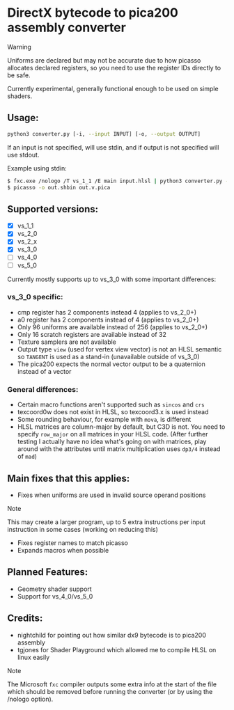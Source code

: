 # DirectX bytecode to pica200 assembly converter

> [!WARNING]
> Uniforms are declared but may not be accurate due to how picasso allocates declared registers, so you need to use the register IDs directly to be safe.

Currently experimental, generally functional enough to be used on simple shaders. 

## Usage:
```sh
python3 converter.py [-i, --input INPUT] [-o, --output OUTPUT]
```
If an input is not specified, will use stdin, and if output is not specified will use stdout.

Example using stdin:
```sh
$ fxc.exe /nologo /T vs_1_1 /E main input.hlsl | python3 converter.py -o out.v.pica
$ picasso -o out.shbin out.v.pica
```

## Supported versions:
- [X] vs\_1_1
- [X] vs\_2_0
- [X] vs\_2_x
- [X] vs\_3_0
- [ ] vs\_4_0
- [ ] vs\_5_0

Currently mostly supports up to vs_3_0 with some important differences:
### vs_3_0 specific:
- cmp register has 2 components instead 4 (applies to vs_2_0+)
- a0 register has 2 components instead of 4 (applies to vs_2_0+)
- Only 96 uniforms are available instead of 256 (applies to vs_2_0+)
- Only 16 scratch registers are available instead of 32
- Texture samplers are not available
- Output type `view` (used for vertex view vector) is not an HLSL semantic so `TANGENT` is used as a stand-in (unavailable outside of vs_3_0)
- The pica200 expects the normal vector output to be a quaternion instead of a vector
### General differences:
- Certain macro functions aren't supported such as `sincos` and `crs`
- texcoord0w does not exist in HLSL, so texcoord3.x is used instead
- Some rounding behaviour, for example with `mova`, is different
- HLSL matrices are column-major by default, but C3D is not. You need to specify `row_major` on all matrices in your HLSL code. (After further testing I actually have no idea what's going on with matrices, play around with the attributes until matrix multiplication uses `dp3/4` instead of `mad`)

## Main fixes that this applies:
- Fixes when uniforms are used in invalid source operand positions
> [!NOTE]
> This may create a larger program, up to 5 extra instructions per input instruction in some cases (working on reducing this)
- Fixes register names to match picasso
- Expands macros when possible

## Planned Features:
- Geometry shader support
- Support for vs\_4_0/vs\_5_0

## Credits:
- nightchild for pointing out how similar dx9 bytecode is to pica200 assembly
- tgjones for Shader Playground which allowed me to compile HLSL on linux easily

>[!NOTE]
>The Microsoft `fxc` compiler outputs some extra info at the start of the file which should be removed before running the converter (or by using the /nologo option).
